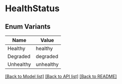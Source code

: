 # HealthStatus

## Enum Variants

| Name | Value |
|---- | -----|
| Healthy | healthy |
| Degraded | degraded |
| Unhealthy | unhealthy |


[[Back to Model list]](../README.md#documentation-for-models) [[Back to API list]](../README.md#documentation-for-api-endpoints) [[Back to README]](../README.md)


